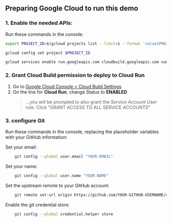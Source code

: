 ## Preparing Google Cloud to run this demo

### 1. Enable the needed APIs:
Run these commands in the console:
```bash    
export PROJECT_ID=$(gcloud projects list --limit=1 --format 'value(PROJECT_ID)')
```
```bash    
gcloud config set project $PROJECT_ID
```
```bash
gcloud services enable run.googleapis.com cloudbuild.googleapis.com containerregistry.googleapis.com
```

### 2. Grant Cloud Build permission to deploy to Cloud Run
1. Go to [Google Cloud Console > Cloud Build Settings](https://console.cloud.google.com/cloud-build/settings)
1. On the line for **Cloud Run**, change Status to **ENABLED**
    > ...you will be prompted to also grant the *Service Account User* role. Click "GRANT ACCESS TO ALL SERVICE ACCOUNTS"

### 3. configure Git
Run these commands in the console, replacing the placeholder variables with your GitHub information:

Set your email:    
```bash
    git config --global user.email "YOUR-EMAIL"
```
Set your name:
```bash
    git config --global user.name "YOUR-NAME"
```
Set the upstream remote to your GitHub account:
```bash
    git remote set-url origin https://github.com/YOUR-GITHUB-USERNAME/cloudbuild-demo.git
```
Enable the git credential store:
```bash
    git config --global credential.helper store
```
